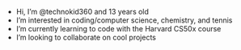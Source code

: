 - Hi, I’m @technokid360 and 13 years old
- I’m interested in coding/computer science, chemistry, and tennis
- I’m currently learning to code with the Harvard CS50x course
- I’m looking to collaborate on cool projects

<!---
technokid360/technokid360 is a ✨ special ✨ repository because its `README.md` (this file) appears on your GitHub profile.
You can click the Preview link to take a look at your changes.
--->
